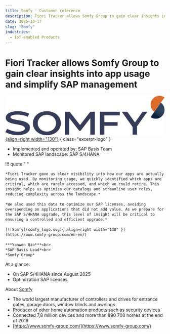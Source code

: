 ```yaml
---
title: Somfy - Customer reference
description: Fiori Tracker allows Somfy Group to gain clear insights into app usage and simplify SAP management
date: 2025-10-17
slug: "Somfy"
industries:
  - IoT-enabled Products
---
```

# Fiori Tracker allows Somfy Group to gain clear insights into app usage and simplify SAP management

[![Somfy](somfy_logo.svg){align=right width="130"}](https://www.somfy-group.com/en-en/)
{ class="excerpt-logo" }

- Implemented and operated by: SAP Basis Team<br>
- Monitored SAP landscape: SAP S/4HANA<br>
<!-- more -->

!!! quote " "

    *Fiori Tracker gave us clear visibility into how our apps are actually being used. By monitoring usage, we quickly identified which apps are critical, which are rarely accessed, and which we could retire. This insight helps us optimize our catalogs and streamline user roles, reducing complexity across the landscape.*

    *We also used this data to optimize our SAP licenses, avoiding overspending on applications that did not add value. As we prepare for the SAP S/4HANA upgrade, this level of insight will be critical to ensuring a controlled and efficient upgrade.*

    [![Somfy](somfy_logo.svg){ align=right width="130" }](https://www.somfy-group.com/en-en/)

    ***Yanwen Qin***<br>
    *SAP Basis Lead*<br>
    *Somfy Group* 


At a glance: 

- On SAP S/4HANA since August 2025 
- Optimization SAP licenses


About [Somfy](https://www.somfy-group.com/en-en/)

- The world largest manufacturer of controllers and drives for entrance gates, garage doors, window blinds and awnings
- Producer of other home automation products such as security devices
- Connected 7,8 million devices and more than 890 700 homes at the end of 2019
- [https://www.somfy-group.com/](https://www.somfy-group.com/)
